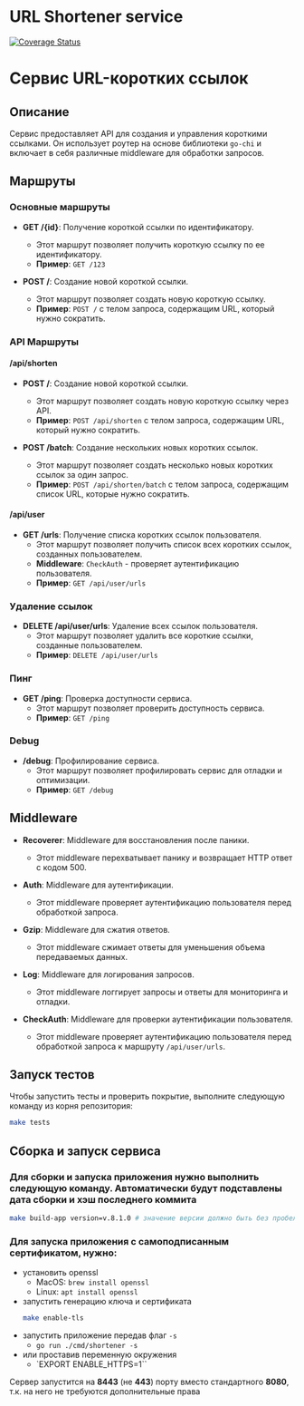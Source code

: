# URL Shortener service
[![Coverage Status](https://img.shields.io/badge/coverage-55.6%25-brightgreen)](https://github.com/RIBorisov/urlshortener/coverage.html)
# Сервис URL-коротких ссылок

## Описание

Сервис предоставляет API для создания и управления короткими ссылками. Он использует роутер на основе библиотеки `go-chi` и включает в себя различные middleware для обработки запросов.

## Маршруты

### Основные маршруты

- **GET /{id}**: Получение короткой ссылки по идентификатору.
  -  Этот маршрут позволяет получить короткую ссылку по ее идентификатору.
  - **Пример**: `GET /123`

- **POST /**: Создание новой короткой ссылки.
  -  Этот маршрут позволяет создать новую короткую ссылку.
  - **Пример**: `POST /` с телом запроса, содержащим URL, который нужно сократить.

### API Маршруты

#### /api/shorten

- **POST /**: Создание новой короткой ссылки.
  -  Этот маршрут позволяет создать новую короткую ссылку через API.
  - **Пример**: `POST /api/shorten` с телом запроса, содержащим URL, который нужно сократить.

- **POST /batch**: Создание нескольких новых коротких ссылок.
  -  Этот маршрут позволяет создать несколько новых коротких ссылок за один запрос.
  - **Пример**: `POST /api/shorten/batch` с телом запроса, содержащим список URL, которые нужно сократить.

#### /api/user

- **GET /urls**: Получение списка коротких ссылок пользователя.
  -  Этот маршрут позволяет получить список всех коротких ссылок, созданных пользователем.
  - **Middleware**: `CheckAuth` - проверяет аутентификацию пользователя.
  - **Пример**: `GET /api/user/urls`

### Удаление ссылок

- **DELETE /api/user/urls**: Удаление всех ссылок пользователя.
  -  Этот маршрут позволяет удалить все короткие ссылки, созданные пользователем.
  - **Пример**: `DELETE /api/user/urls`

### Пинг

- **GET /ping**: Проверка доступности сервиса.
  -  Этот маршрут позволяет проверить доступность сервиса.
  - **Пример**: `GET /ping`

### Debug

- **/debug**: Профилирование сервиса.
  -  Этот маршрут позволяет профилировать сервис для отладки и оптимизации.
  - **Пример**: `GET /debug`

## Middleware

- **Recoverer**: Middleware для восстановления после паники.
  -  Этот middleware перехватывает панику и возвращает HTTP ответ с кодом 500.

- **Auth**: Middleware для аутентификации.
  -  Этот middleware проверяет аутентификацию пользователя перед обработкой запроса.

- **Gzip**: Middleware для сжатия ответов.
  -  Этот middleware сжимает ответы для уменьшения объема передаваемых данных.

- **Log**: Middleware для логирования запросов.
  -  Этот middleware логгирует запросы и ответы для мониторинга и отладки.

- **CheckAuth**: Middleware для проверки аутентификации пользователя.
  - Этот middleware проверяет аутентификацию пользователя перед обработкой запроса к маршруту `/api/user/urls`.

## Запуск тестов

Чтобы запустить тесты и проверить покрытие, выполните следующую команду из корня репозитория:
```bash
make tests
```

## Сборка и запуск сервиса

### Для сборки и запуска приложения нужно выполнить следующую команду. Автоматически будут подставлены дата сборки и хэш последнего коммита
```bash
make build-app version=v.8.1.0 # значение версии должно быть без пробелов
```

### Для запуска приложения с самоподписанным сертификатом, нужно:
- установить openssl
  - MacOS: `brew install openssl`
  - Linux: `apt install openssl`
- запустить генерацию ключа и сертификата
  ```bash
  make enable-tls
  ```
- запустить приложение передав флаг `-s`
  - `go run ./cmd/shortener -s`
- или проставив переменную окружения
  - `EXPORT ENABLE_HTTPS=1``

Сервер запустится на **8443** (не **443**) порту вместо стандартного **8080**, т.к. на него не требуются дополнительные права
